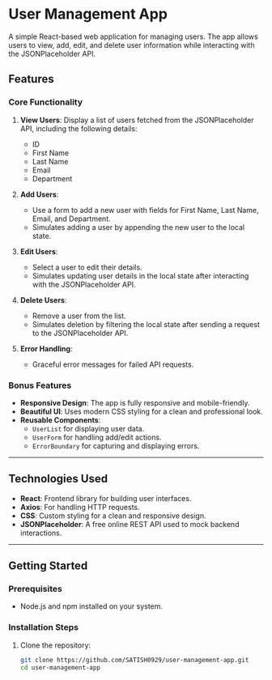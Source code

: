 # User Management App

A simple React-based web application for managing users. The app allows users to view, add, edit, and delete user information while interacting with the JSONPlaceholder API.

## Features

### Core Functionality
1. **View Users**: Display a list of users fetched from the JSONPlaceholder API, including the following details:
   - ID
   - First Name
   - Last Name
   - Email
   - Department

2. **Add Users**:
   - Use a form to add a new user with fields for First Name, Last Name, Email, and Department.
   - Simulates adding a user by appending the new user to the local state.

3. **Edit Users**:
   - Select a user to edit their details.
   - Simulates updating user details in the local state after interacting with the JSONPlaceholder API.

4. **Delete Users**:
   - Remove a user from the list.
   - Simulates deletion by filtering the local state after sending a request to the JSONPlaceholder API.

5. **Error Handling**:
   - Graceful error messages for failed API requests.

### Bonus Features
- **Responsive Design**: The app is fully responsive and mobile-friendly.
- **Beautiful UI**: Uses modern CSS styling for a clean and professional look.
- **Reusable Components**:
  - `UserList` for displaying user data.
  - `UserForm` for handling add/edit actions.
  - `ErrorBoundary` for capturing and displaying errors.

---

## Technologies Used
- **React**: Frontend library for building user interfaces.
- **Axios**: For handling HTTP requests.
- **CSS**: Custom styling for a clean and responsive design.
- **JSONPlaceholder**: A free online REST API used to mock backend interactions.

---

## Getting Started

### Prerequisites
- Node.js and npm installed on your system.

### Installation Steps
1. Clone the repository:
   ```bash
   git clone https://github.com/SATISH0929/user-management-app.git
   cd user-management-app
